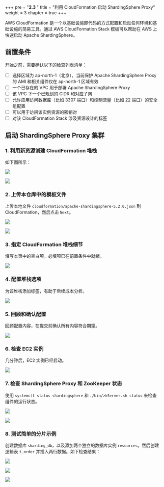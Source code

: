 +++
pre = "<b>2.3 </b>"
title = "利用 CloudFormation 启动 ShardingSphere Proxy"
weight = 3
chapter = true
+++

AWS CloudFormation 是一个以基础设施即代码的方式配置和启动任何环境和基础设施的简易工具。通过 AWS CloudFormation Stack 模板可以帮助在 AWS 上快速启动 Apache ShardingSphere。

## 前置条件

开始之前，需要确认以下的检查列表清单：

- [ ] 选择区域为 ap-north-1（北京），当前保护 Apache ShardingSphere Proxy 的 AMI 和相关组件仅在 ap-north-1 区域有效
- [ ] 一个已存在的 VPC 用于部署 Apache ShardingSphere Proxy
- [ ] 该 VPC 下一个已规划的 CIDR 和对应子网
- [ ] 允许应用访问数据库（比如 3307 端口）和控制流量（比如 22 端口）的安全组配置
- [ ] 可以用于访问该实例资源的密钥对 
- [ ] 对该 CloudFormation Stack 涉及资源设计的标签

## 启动 ShardingSphere Proxy 集群

### 1. 利用新资源创建 CloudFormation 堆栈

如下图所示：

![](../../../../img/operation-guide/1.PNG)

![](../../../../img/operation-guide/2.PNG)

### 2. 上传本仓库中的模板文件

上传本地文件 `cloudformation/apache-shardingsphere-5.2.0.json` 到 CloudFormation，然后点击 `Next`。

![](../../../../img/operation-guide/3.PNG)

![](../../../../img/operation-guide/4.PNG)

### 3. 指定 CloudFormation 堆栈细节

填写本页中的空白项，必填项已在前置条件中就绪。

![](../../../../img/operation-guide/5.PNG)

### 4. 配置堆栈选项

为该堆栈添加标签，有助于后续成本分析。

![](../../../../img/operation-guide/6.PNG)

### 5. 回顾和确认配置

回顾配置内容，在提交前确认所有内容符合期望。

![](../../../../img/operation-guide/7.PNG)

### 6. 检查 EC2 实例

几分钟后，EC2 实例已经启动。

![](../../../../img/operation-guide/8.PNG)

### 7. 检查 ShardingSphere Proxy 和 ZooKeeper 状态

使用 `systemctl status shardingsphere` 和 `./bin/zkServer.sh status` 来检查组件的运行状态。

![](../../../../img/operation-guide/9.PNG)

![](../../../../img/operation-guide/10.PNG)

### 8. 测试简单的分片示例

创建数据库 `sharding_db`，以及添加两个独立的数据库实例 `resources`。然后创建逻辑表 `t_order` 并插入两行数据。如下检查结果：

![](../../../../img/operation-guide/11.PNG)

![](../../../../img/operation-guide/12.PNG)

![](../../../../img/operation-guide/13.PNG)
